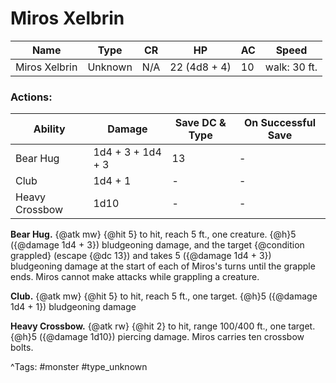 # Miros Xelbrin

| Name | Type | CR | HP | AC | Speed |
|------|------|----|----|----|-------|
| Miros Xelbrin | Unknown | N/A | 22 (4d8 + 4) | 10 | walk: 30 ft. |

### Actions:

| Ability | Damage | Save DC & Type | On Successful Save |
|---------|--------|----------------|--------------------|
| Bear Hug | 1d4 + 3 + 1d4 + 3 | 13 | - |
| Club | 1d4 + 1 | - | - |
| Heavy Crossbow | 1d10 | - | - |


**Bear Hug.** {@atk mw} {@hit 5} to hit, reach 5 ft., one creature. {@h}5 ({@damage 1d4 + 3}) bludgeoning damage, and the target {@condition grappled} (escape {@dc 13}) and takes 5 ({@damage 1d4 + 3}) bludgeoning damage at the start of each of Miros's turns until the grapple ends. Miros cannot make attacks while grappling a creature.

**Club.** {@atk mw} {@hit 5} to hit, reach 5 ft., one target. {@h}5 ({@damage 1d4 + 1}) bludgeoning damage

**Heavy Crossbow.** {@atk rw} {@hit 2} to hit, range 100/400 ft., one target. {@h}5 ({@damage 1d10}) piercing damage. Miros carries ten crossbow bolts.

^Tags: #monster #type_unknown